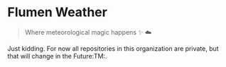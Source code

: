 # Flumen Weather

> Where meteorological magic happens :sparkles: :cloud:

Just kidding. For now all repositories in this organization are private, but that will change in the Future:TM:.
